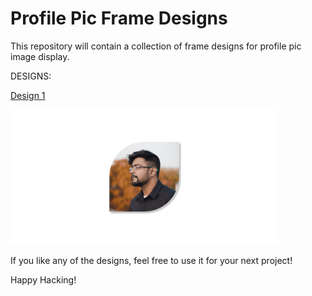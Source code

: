 # Profile Pic Frame Designs

This repository will contain a collection of frame designs for profile pic image display. 

DESIGNS:

[Design 1](1/design/design-1.png)

<img src="1/design/design-1.png" width="85%"/>

If you like any of the designs, feel free to use it for your next project!

Happy Hacking!